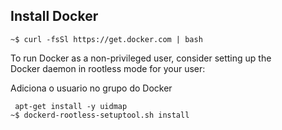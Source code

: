 ## Install Docker

``` ~$ curl -fsSl https://get.docker.com | bash   ```

To run Docker as a non-privileged user, consider setting up the  <br>
Docker daemon in rootless mode for your user:  <br>

Adiciona o usuario no grupo do Docker

```  apt-get install -y uidmap ``` <br>
``` ~$ dockerd-rootless-setuptool.sh install ``` 


